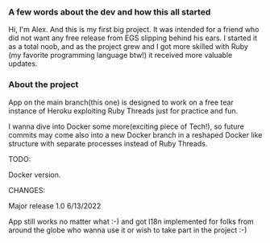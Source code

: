 ### A few words about the dev and how this all started
Hi, I'm Alex. And this is my first big project. It was intended for a friend who
did not want any free release from EGS slipping behind his ears. I started it as
a total noob, and as the project grew and I got more skilled with Ruby (my
favorite programming language btw!) it received more valuable updates.

### About the project
App on the main branch(this one) is designed to work on a free tear instance of
Heroku exploiting Ruby Threads just for practice and fun.

I wanna dive into Docker some more(exciting piece of Tech!), so future commits
may come also into a new Docker branch in a reshaped Docker like structure with
separate processes instead of Ruby Threads.

TODO:

Docker version.

CHANGES:

Major release 1.0 6/13/2022

App still works no matter what :-) and got I18n implemented for folks from
around the globe who wanna use it or wish to take part in the project  :-)
